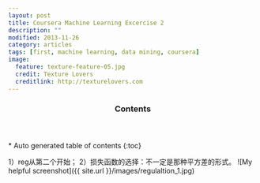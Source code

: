 ```yaml
---
layout: post
title: Coursera Machine Learning Excercise 2 
description: ""
modified: 2013-11-26
category: articles
tags: [first, machine learning, data mining, coursera]
image:
  feature: texture-feature-05.jpg
  credit: Texture Lovers
  creditlink: http://texturelovers.com
---
```


<section id="table-of-contents" class="toc">
  <header>
    <h3>Contents</h3>
  </header>
<div id="drawer" markdown="1">
*  Auto generated table of contents
{:toc}
</div>
</section><!-- /#table-of-contents -->

1）reg从第二个开始；
2）损失函数的选择：不一定是那种平方差的形式。
![My helpful screenshot]({{ site.url }}/images/regulaltion_1.jpg)
